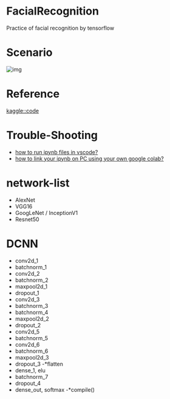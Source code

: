 # FacialRecognition
Practice of facial recognition by tensorflow

# Scenario
![img](https://miro.medium.com/max/868/1*6xp-IY-M8lEEEN0UuUBq0w.jpeg)

# Reference
[kaggle::code](https://www.kaggle.com/gauravsharma99/facial-emotion-recognition)<br>

# Trouble-Shooting
* [how to run ipynb files in vscode?](https://towardsdatascience.com/jupyter-notebook-in-visual-studio-code-3fc21a36fe43)<br>
* [how to link your ipynb on PC using your own google colab?](https://stackoverflow.com/questions/59508225/is-it-possible-to-connect-vscode-on-a-local-machine-with-google-colab-the-fre)

# network-list
* AlexNet
* VGG16
* GoogLeNet / InceptionV1
* Resnet50

# DCNN
- conv2d_1
- batchnorm_1
- conv2d_2
- batchnorm_2
- maxpool2d_1
- dropout_1
- conv2d_3
- batchnorm_3
- batchnorm_4
- maxpool2d_2
- dropout_2
- conv2d_5
- batchnorm_5
- conv2d_6
- batchnorm_6
- maxpool2d_3
- dropout_3 
-*flatten
- dense_1, elu
- batchnorm_7
- dropout_4
- dense_out, softmax
-*compile()

